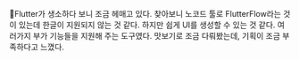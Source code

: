 Flutter가 생소하다 보니 조금 헤매고 있다. 찾아보니 노코드 툴로 FlutterFlow라는 것이 있는데 한글이 지원되지 않는 것 같다. 하지만 쉽게 UI를 생성할 수 있는 것 같다. 여러가지 부가 기능들을 지원해 주는 도구였다. 맛보기로 조금 다뤄봤는데, 기획이 조금 부족하다고 느꼈다.